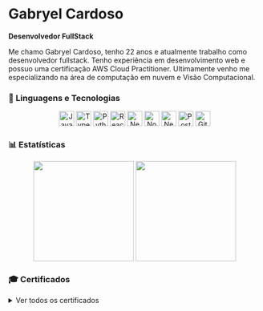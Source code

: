 # Gabryel Cardoso

**Desenvolvedor FullStack**

Me chamo Gabryel Cardoso, tenho 22 anos e atualmente trabalho como desenvolvedor fullstack. Tenho experiência em desenvolvimento web e possuo uma certificação AWS Cloud Practitioner. Ultimamente venho me especializando na área de computação em nuvem e Visão Computacional.

### 🤖 Linguagens e Tecnologias

<p align="center">
  <img title="JavaScript" alt="JavaScript" width="30px" src="https://cdn.jsdelivr.net/gh/devicons/devicon@latest/icons/javascript/javascript-original.svg" />
  <img title="TypeScript" alt="TypeScript" width="30px" src="https://cdn.jsdelivr.net/gh/devicons/devicon@latest/icons/typescript/typescript-original.svg" />
  <img title="Python" alt="Python" width="30px" src="https://cdn.jsdelivr.net/gh/devicons/devicon@latest/icons/python/python-original.svg" />
  <img title="React" alt="React" width="30px" src="https://cdn.jsdelivr.net/gh/devicons/devicon@latest/icons/react/react-original.svg" />
  <img title="Next.js" alt="Next.js" width="30px" src="https://cdn.jsdelivr.net/gh/devicons/devicon@latest/icons/nextjs/nextjs-original.svg" />
  <img title="Node.js" alt="Node.js" width="30px" src="https://cdn.jsdelivr.net/gh/devicons/devicon@latest/icons/nodejs/nodejs-original-wordmark.svg" />
  <img title="Nest.js" alt="Nest.js" width="30px" src="https://cdn.jsdelivr.net/gh/devicons/devicon@latest/icons/nestjs/nestjs-original.svg" />
  <img title="PostgreSQL" alt="PostgresSQL" width="30px" src="https://cdn.jsdelivr.net/gh/devicons/devicon@latest/icons/postgresql/postgresql-original.svg" />
  <img title="Git" alt="Git" width="30px" src="https://cdn.jsdelivr.net/gh/devicons/devicon@latest/icons/git/git-original.svg" />
</p>

### 📊 Estatísticas

<p align="center">
  <img height="200" src="https://github-readme-stats.vercel.app/api?username=GabryelCardoso&show_icons=true&theme=tokyonight&include_all_commits=true&locale=pt-br" />
  <img height="200" src="https://github-readme-stats.vercel.app/api/top-langs/?username=GabryelCardoso&theme=tokyonight&layout=compact&custom_title=Tecnologias&langs_count=9" />
</p>

### 🎓 Certificados

<details>
<summary>Ver todos os certificados</summary>

<table>
<thead>
<tr>
<th>Título</th>
<th>Instituição</th>
<th>Emissão</th>
<th>Link</th>
</tr>
</thead>
<tbody>
<tr>
<td>Certificado de Desenvolvimento Web</td>
<td>Udemy</td>
<td>Jul/2024</td>
<td><a href="https://www.udemy.com/certificate/UC-ea0c0a5a-1bf1-460f-82fb-48cc712d873c/">Ver</a></td>
</tr>
<tr>
<td>AWS Certified Cloud Practitioner</td>
<td>AWS</td>
<td>Out/2024</td>
<td><a href="https://www.credly.com/badges/f8da2562-0fa7-41f2-9848-2ac2ce62b803/public_url">Ver</a></td>
</tr>
<tr>
<td>AWS re/Start Graduate</td>
<td>AWS</td>
<td>Nov/2024</td>
<td><a href="https://www.credly.com/badges/4825846e-cff1-4146-905d-d099d5f44f45/public_url">Ver</a></td>
</tr>
</tbody>
</table>
</details>
